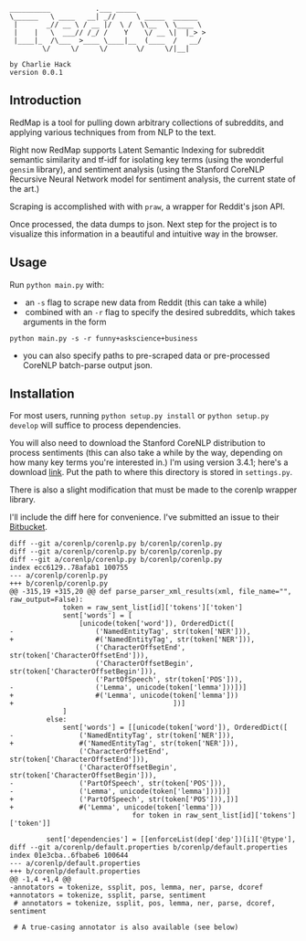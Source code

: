 ```
__________           .___ _____                 
\______   \ ____   __| _//     \ _____  ______  
 |       _// __ \ / __ |/  \ /  \\__  \ \____ \ 
 |    |   \  ___// /_/ /    Y    \/ __ \|  |_> >
 |____|_  /\___  >____ \____|__  (____  /   __/ 
        \/     \/     \/       \/     \/|__|    

by Charlie Hack
version 0.0.1 
```


Introduction
------------
RedMap is a tool for pulling down arbitrary collections of subreddits, and
applying various techniques from from NLP to the text.

Right now RedMap supports Latent Semantic Indexing for subreddit semantic similarity
and tf-idf for isolating key terms (using the wonderful `gensim` library), and sentiment 
analysis (using the Stanford CoreNLP Recursive Neural Network model for sentiment analysis, 
the current state of the art.)

Scraping is accomplished with with `praw`, a wrapper for Reddit's json API.

Once processed, the data dumps to json. Next step for the project is to visualize this
information in a beautiful and intuitive way in the browser.


Usage
-----
Run `python main.py` with:

*  an `-s` flag to scrape new data from Reddit (this can take a while)
*  combined with an `-r` flag to specify the desired subreddits, which takes arguments in the form  

`python main.py -s -r funny+askscience+business`

*  you can also specify paths to pre-scraped data or pre-processed CoreNLP batch-parse output json.


Installation
------------
For most users, running `python setup.py install` or `python setup.py develop` will
suffice to process dependencies.

You will also need to download the Stanford CoreNLP distribution to process sentiments
(this can also take a while by the way, depending on how many key terms you're interested
in.) I'm using version 3.4.1; here's a download [link](http://nlp.stanford.edu/software/stanford-corenlp-full-2014-08-27.zip). Put the path to where this directory is stored in `settings.py`.

There is also a slight modification that must be made to the corenlp wrapper library.

I'll include the diff here for convenience. I've submitted an issue to their [Bitbucket](https://bitbucket.org/torotoki/corenlp-python/issue/15/keyerror-on-namedentitytag-and-lemma-when).

```
diff --git a/corenlp/corenlp.py b/corenlp/corenlp.py
diff --git a/corenlp/corenlp.py b/corenlp/corenlp.py
diff --git a/corenlp/corenlp.py b/corenlp/corenlp.py
index ecc6129..78afab1 100755
--- a/corenlp/corenlp.py
+++ b/corenlp/corenlp.py
@@ -315,19 +315,20 @@ def parse_parser_xml_results(xml, file_name="", raw_output=False):
             token = raw_sent_list[id]['tokens']['token']
             sent['words'] = [
                 [unicode(token['word']), OrderedDict([
-                    ('NamedEntityTag', str(token['NER'])),
+                    #('NamedEntityTag', str(token['NER'])),
                     ('CharacterOffsetEnd', str(token['CharacterOffsetEnd'])),
                     ('CharacterOffsetBegin', str(token['CharacterOffsetBegin'])),
                     ('PartOfSpeech', str(token['POS'])),
-                    ('Lemma', unicode(token['lemma']))])]
+                    #('Lemma', unicode(token['lemma']))
+                                       ])]
             ]
         else:
             sent['words'] = [[unicode(token['word']), OrderedDict([
-                ('NamedEntityTag', str(token['NER'])),
+                #('NamedEntityTag', str(token['NER'])),
                 ('CharacterOffsetEnd', str(token['CharacterOffsetEnd'])),
                 ('CharacterOffsetBegin', str(token['CharacterOffsetBegin'])),
-                ('PartOfSpeech', str(token['POS'])),
-                ('Lemma', unicode(token['lemma']))])]
+                ('PartOfSpeech', str(token['POS'])),])]
+                #('Lemma', unicode(token['lemma']))
                              for token in raw_sent_list[id]['tokens']['token']]
 
         sent['dependencies'] = [[enforceList(dep['dep'])[i]['@type'],
diff --git a/corenlp/default.properties b/corenlp/default.properties
index 01e3cba..6fbabe6 100644
--- a/corenlp/default.properties
+++ b/corenlp/default.properties
@@ -1,4 +1,4 @@
-annotators = tokenize, ssplit, pos, lemma, ner, parse, dcoref
+annotators = tokenize, ssplit, parse, sentiment
 # annotators = tokenize, ssplit, pos, lemma, ner, parse, dcoref, sentiment
 
 # A true-casing annotator is also available (see below)
 ```




